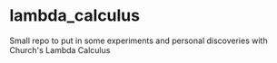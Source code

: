 # lambda_calculus

Small repo to put in some experiments and personal discoveries with Church's Lambda Calculus
